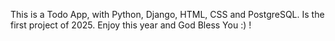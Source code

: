 This is a Todo App, with Python, Django, HTML, CSS and PostgreSQL.
Is the first project of 2025.
Enjoy this year and God Bless You :) !
